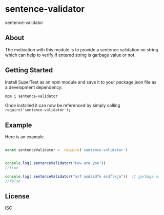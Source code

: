 # sentence-validator
sentence-validator



## About

The motivation with this module is to provide a sentence validation on string which can help to verify if entered string is garbage value or not.

## Getting Started

Install SuperTest as an npm module and save it to your package.json file as a development dependency:

```bash
npm i sentence-validator
```

  Once installed it can now be referenced by simply calling ```require('sentence-validator');```

## Example

Here is an example.

```js

const sentenceValidator =  require('sentence-validator')


console.log( sentenceValidator("How are you"))
//true

console.log( sentenceValidator("asf asdasdfk asdflkja"))  // garbage value
//false
```

## License

ISC

